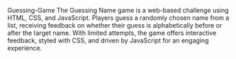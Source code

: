 Guessing-Game
The Guessing Name game is a web-based challenge using HTML, CSS, and JavaScript. Players guess a randomly chosen name from a list, receiving feedback on whether their guess is alphabetically before or after the target name. With limited attempts, the game offers interactive feedback, styled with CSS, and driven by JavaScript for an engaging experience.
